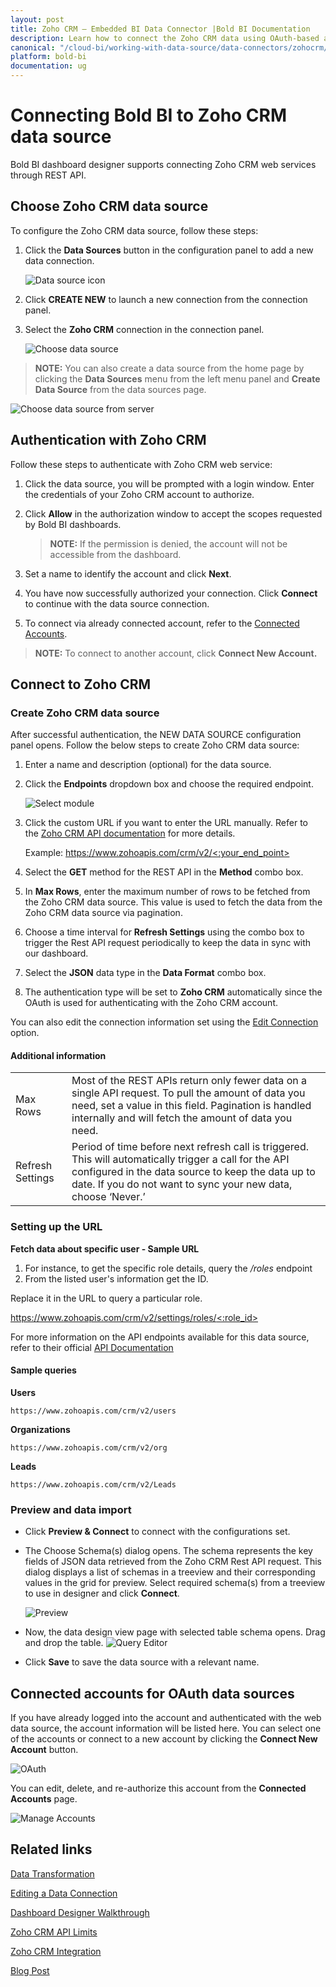 ```yaml
---
layout: post
title: Zoho CRM – Embedded BI Data Connector |Bold BI Documentation
description: Learn how to connect the Zoho CRM data using OAuth-based authentication and create a data source in Dashboard Designer with the Bold BI Embedded data connector.
canonical: "/cloud-bi/working-with-data-source/data-connectors/zohocrm/"
platform: bold-bi
documentation: ug
---
```


# Connecting Bold BI to Zoho CRM data source
Bold BI dashboard designer supports connecting Zoho CRM web services through REST API. 

## Choose Zoho CRM data source
To configure the Zoho CRM data source, follow these steps:
1. Click the **Data Sources** button in the configuration panel to add a new data connection.

   ![Data source icon](/static/assets/embedded/working-with-datasource/data-connectors/images/common/DataSourcesIcon.png)

2. Click **CREATE NEW** to launch a new connection from the connection panel.
3. Select the **Zoho CRM** connection in the connection panel.

   ![Choose data source](/static/assets/embedded/working-with-datasource/data-connectors/images/ZohoCRM/ChooseDS.png)

> **NOTE:** You can also create a data source from the home page by clicking the **Data Sources** menu from the left menu panel and **Create Data Source** from the data sources page.

   ![Choose data source from server](/static/assets/embedded/working-with-datasource/data-connectors/images/ZohoCRM/ChooseDS_Server.png)

## Authentication with Zoho CRM
Follow these steps to authenticate with Zoho CRM web service:

1. Click the data source, you will be prompted with a login window. Enter the credentials of your Zoho CRM account to authorize.
2. Click **Allow** in the authorization window to accept the scopes requested by Bold BI dashboards.

   > **NOTE:** If the permission is denied, the account will not be accessible from the dashboard.
   
3. Set a name to identify the account and click **Next**. 
4. You have now successfully authorized your connection. Click **Connect** to continue with the data source connection.
5. To connect via already connected account, refer to the [Connected Accounts](/embedded-bi/working-with-data-source/data-connectors/zohocrm/#connected-accounts-for-oauth-data-sources).

> **NOTE:** To connect to another account, click **Connect New Account.**


## Connect to Zoho CRM
### Create Zoho CRM data source
After successful authentication, the NEW DATA SOURCE configuration panel opens. Follow the below steps to create Zoho CRM data source:
1. Enter a name and description (optional) for the data source.
2. Click the **Endpoints** dropdown box and choose the required endpoint.

   ![Select module](/static/assets/embedded/working-with-datasource/data-connectors/images/ZohoCRM/Module.png)

3. Click the custom URL if you want to enter the URL manually. Refer to the [Zoho CRM API documentation](https://www.zoho.com/crm/help/developer/api/#api-reference) for more details.

    Example: [https://www.zohoapis.com/crm/v2/<:your_end_point>](https://www.zohoapis.com/crm/v2/%3c:your_end_point%3e)    
4. Select the **GET** method for the REST API in the **Method** combo box.
5. In **Max Rows**, enter the maximum number of rows to be fetched from the Zoho CRM data source. This value is used to fetch the data from the Zoho CRM data source via pagination.
6. Choose a time interval for **Refresh Settings** using the combo box to trigger the Rest API request periodically to keep the data in sync with our dashboard.  
7. Select the **JSON** data type in the **Data Format** combo box.
8. The authentication type will be set to **Zoho CRM** automatically since the OAuth is used for authenticating with the Zoho CRM account.

You can also edit the connection information set using the [Edit Connection](/embedded-bi/working-with-data-source/editing-a-data-connection/) option.

#### Additional information
<table width="600">
<tr>
<td>
Max Rows
</td>
<td>
Most of the REST APIs return only fewer data on a single API request. To pull the amount of data you need, set a value in this field.  
Pagination is handled internally and will fetch the amount of data you need.
</td>
</tr>
<tr>
<td>
Refresh Settings
</td>
<td>
Period of time before next refresh call is triggered. This will automatically trigger a call for the API configured in the data source to keep the data up to date. If you do not want to sync your new data, choose ‘Never.’
</td>
</tr>
</table>

### Setting up the URL

**Fetch data about specific user - Sample URL**
1. For instance, to get the specific role details, query the */roles* endpoint
2. From the listed user's information get the ID.

Replace it in the URL to query a particular role.

[https://www.zohoapis.com/crm/v2/settings/roles/<:role_id>](https://www.zohoapis.com/crm/v2/settings/roles/%3c:role_id%3e)

For more information on the API endpoints available for this data source, refer to their official [API Documentation](https://www.zoho.com/crm/help/api/v2/#api-reference)

#### Sample queries
**Users**

`https://www.zohoapis.com/crm/v2/users`

**Organizations**

`https://www.zohoapis.com/crm/v2/org`

**Leads**

`https://www.zohoapis.com/crm/v2/Leads`

### Preview and data import
* Click **Preview & Connect** to connect with the configurations set.
* The Choose Schema(s) dialog opens. The schema represents the key fields of JSON data retrieved from the Zoho CRM Rest API request. This dialog displays a list of schemas in a treeview and their corresponding values in the grid for preview. Select required schema(s) from a treeview to use in designer and click **Connect**.

   ![Preview](/static/assets/embedded/working-with-datasource/data-connectors/images/common/Preview.png)

* Now, the data design view page with selected table schema opens. Drag and drop the table.
   ![Query Editor](/static/assets/embedded/working-with-datasource/data-connectors/images/common/QueryEditor.png)

* Click **Save** to save the data source with a relevant name.

## Connected accounts for OAuth data sources
If you have already logged into the account and authenticated with the web data source, the account information will be listed here. You can select one of the accounts or connect to a new account by clicking the **Connect New Account** button.

   ![OAuth](/static/assets/embedded/working-with-datasource/data-connectors/images/ZohoCRM/OAuthDS.png)

You can edit, delete, and re-authorize this account from the **Connected Accounts** page.

   ![Manage Accounts](/static/assets/embedded/working-with-datasource/data-connectors/images/ZohoCRM/ManageDS.png)

## Related links
[Data Transformation](/embedded-bi/working-with-data-source/transforming-data/joining-table/)

[Editing a Data Connection](/embedded-bi/working-with-data-source/editing-a-data-connection/)   

[Dashboard Designer Walkthrough](/embedded-bi/getting-started/quick-start/)

[Zoho CRM API Limits](https://www.zoho.com/crm/help/developer/api/api-limits.html)

[Zoho CRM Integration](https://www.boldbi.com/integrations/zoho-crm?utm_source=syncfusion&utm_medium=documentation&utm_campaign=boldbizohocrmintegration)

[Blog Post](https://www.boldbi.com/blog/visualize-sales-metrics-with-a-zoho-crm-sales-dashboard)